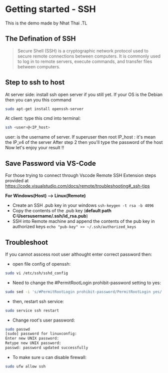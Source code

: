 # Getting started - SSH

This is the demo made by Nhat Thai .TL

## The Defination of SSH

> Secure Shell (SSH) is a cryptographic network protocol used to secure
remote connections between computers. It is commonly used to log in to
remote servers, execute commands, and transfer files between computers.

## Step to ssh to host

At server side: install ssh open server if you still yet. If your OS is
the Debian then you can you this command

```bash
sudo apt-get install openssh-server
```
At client: type this cmd into terminal:
```bash
ssh <user>@<IP_host>
```
user: is the username of server. If superuser then root IP_host : it\'s
mean the IP_v4 of the server After step 2 then you\'ll type the password
of the host Now let\'s enjoy your result !!

## Save Password via VS-Code

For those trying to connect through Vscode Remote SSH Extension steps
provided at
<https://code.visualstudio.com/docs/remote/troubleshooting#_ssh-tips>

**For Windows(Host) \--\> Linux(Remote)**

-   Create an SSH .pub key in your windows `ssh-keygen -t rsa -b 4096`
-   Copy the contents of the .pub key (**default path
    C:Usersusername/.ssh/id_rsa.pub**)
-   SSH into Remote machine and append the contents of the pub key in
    authorized keys `echo "pub-key" >> ~/.ssh/authorized_keys`

## Troubleshoot

If you cannot asscess root user althought enter correct password then:

* open file config of openssh:
```bash
sudo vi /etc/ssh/sshd_config
```

* Need to change the #PermitRootLogin prohibit-password setting to yes:
```bash
sudo sed -i 's/#PermitRootLogin prohibit-password/PermitRootLogin yes/' /etc/ssh/sshd_config
```

* then, restart ssh service:
```bash
sudo service ssh restart
```

* Change root\'s user password:
```bash
sudo passwd
[sudo] password for linuxconfig: 
Enter new UNIX password: 
Retype new UNIX password: 
passwd: password updated successfully 
```

* To make sure u can disable firewall:
```bash
sudo ufw allow ssh
```